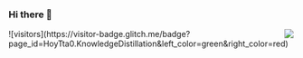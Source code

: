 ### Hi there 👋
<img align="right" src="https://github-readme-stats.vercel.app/api?username=HoyTta0&show_icons=true&icon_color=CE1D2D&text_color=718096&bg_color=ffffff&hide_title=true" />
![visitors](https://visitor-badge.glitch.me/badge?page_id=HoyTta0.KnowledgeDistillation&left_color=green&right_color=red)

<!--
**HoyTta0/HoyTta0** is a ✨ _special_ ✨ repository because its `README.md` (this file) appears on your GitHub profile.

Here are some ideas to get you started:

- 🔭 I’m currently working on ...
- 🌱 I’m currently learning ...
- 👯 I’m looking to collaborate on ...
- 🤔 I’m looking for help with ...
- 💬 Ask me about ...
- 📫 How to reach me: ...
- 😄 Pronouns: ...
- ⚡ Fun fact: ...
-->
